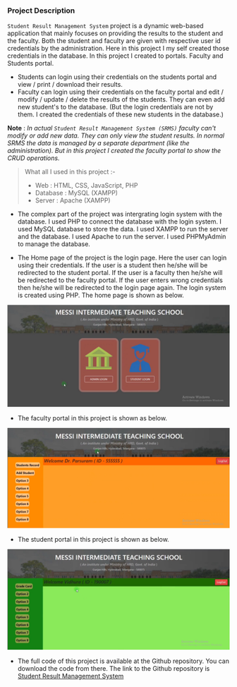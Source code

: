 ### Project Description

`Student Result Management System` project is a dynamic web-based application that mainly focuses on providing the results to the student and the faculty. Both the student and faculty are given with respective user id credentials by the administration. Here in this project I my self created those credentials in the database. In this project I created to portals. Faculty and Students portal.

+ Students can login using their credentials on the students portal and view / print / download their results.
+ Faculty can login using their credentials on the faculty portal and edit / modify / update / delete the results of the students. They can even add new student's to the database. (But the login credentials are not by them. I created the credentials of these new students in the database.)

**Note** : *In actual `Student Result Management System (SRMS)` faculty can't modify or add new data. They can only view the student results. In normal SRMS the data is managed by a separate department (like the administration). But in this project I created the faculty portal to show the CRUD operations.*

> What all I used in this project :-
> + Web : HTML, CSS, JavaScript, PHP
> + Database : MySQL (XAMPP)
> + Server : Apache (XAMPP)

- The complex part of the project was intergrating login system with the database. I used PHP to connect the database with the login system. I used MySQL database to store the data. I used XAMPP to run the server and the database. I used Apache to run the server. I used PHPMyAdmin to manage the database.

- The Home page of the project is the login page. Here the user can login using their credentials. If the user is a student then he/she will be redirected to the student portal. If the user is a faculty then he/she will be redirected to the faculty portal. If the user enters wrong credentials then he/she will be redirected to the login page again. The login system is created using PHP. The home page is shown as below.

![Home Page](https://github.com/mnk17arts/Student-Result-Management-System/blob/main/bits/img/ss0.png?raw=true)

- The faculty portal in this project is shown as below.

![Faculty Portal](https://github.com/mnk17arts/Student-Result-Management-System/blob/main/bits/img/ss2.png?raw=true)

- The student portal in this project is shown as below.

![Student Portal](https://github.com/mnk17arts/Student-Result-Management-System/blob/main/bits/img/ss1.png?raw=true)


- The full code of this project is available at the Github repository. You can download the code from there. The link to the Github repository is [Student Result Management System](https://github.com/mnk17arts/Student-Result-Management-System)
